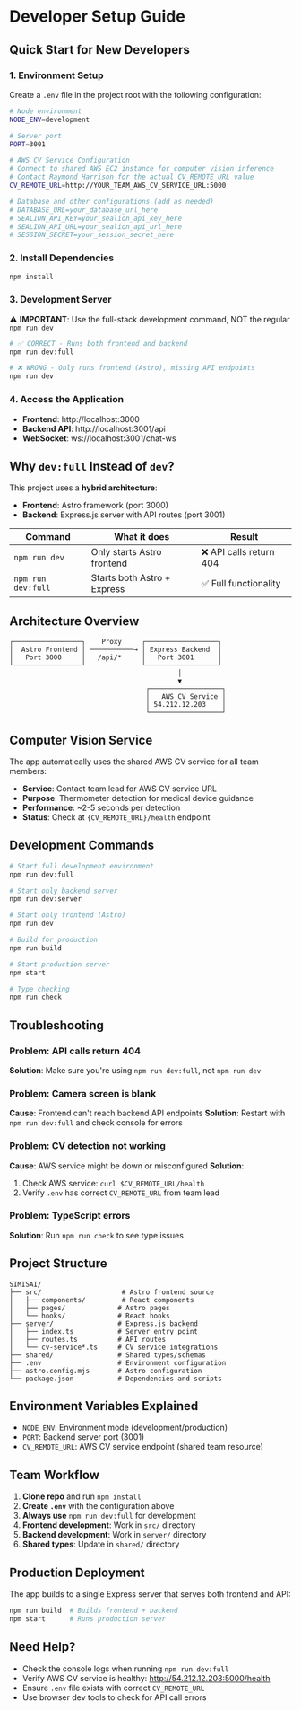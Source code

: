 # Developer Setup Guide

## Quick Start for New Developers

### 1. Environment Setup

Create a `.env` file in the project root with the following configuration:

```bash
# Node environment
NODE_ENV=development

# Server port
PORT=3001

# AWS CV Service Configuration
# Connect to shared AWS EC2 instance for computer vision inference
# Contact Raymond Harrison for the actual CV_REMOTE_URL value
CV_REMOTE_URL=http://YOUR_TEAM_AWS_CV_SERVICE_URL:5000

# Database and other configurations (add as needed)
# DATABASE_URL=your_database_url_here
# SEALION_API_KEY=your_sealion_api_key_here
# SEALION_API_URL=your_sealion_api_url_here
# SESSION_SECRET=your_session_secret_here
```

### 2. Install Dependencies

```bash
npm install
```

### 3. Development Server

⚠️ **IMPORTANT**: Use the full-stack development command, NOT the regular `npm run dev`

```bash
# ✅ CORRECT - Runs both frontend and backend
npm run dev:full

# ❌ WRONG - Only runs frontend (Astro), missing API endpoints
npm run dev
```

### 4. Access the Application

- **Frontend**: http://localhost:3000
- **Backend API**: http://localhost:3001/api
- **WebSocket**: ws://localhost:3001/chat-ws

## Why `dev:full` Instead of `dev`?

This project uses a **hybrid architecture**:

- **Frontend**: Astro framework (port 3000)
- **Backend**: Express.js server with API routes (port 3001)

| Command | What it does | Result |
|---------|--------------|--------|
| `npm run dev` | Only starts Astro frontend | ❌ API calls return 404 |
| `npm run dev:full` | Starts both Astro + Express | ✅ Full functionality |

## Architecture Overview

```
┌─────────────────┐    Proxy     ┌──────────────────┐
│  Astro Frontend │ ───────────→ │ Express Backend  │
│   Port 3000     │   /api/*     │   Port 3001      │
└─────────────────┘              └──────────────────┘
                                          │
                                          ▼
                                  ┌──────────────────┐
                                  │   AWS CV Service │
                                  │ 54.212.12.203    │
                                  └──────────────────┘
```

## Computer Vision Service

The app automatically uses the shared AWS CV service for all team members:
- **Service**: Contact team lead for AWS CV service URL
- **Purpose**: Thermometer detection for medical device guidance
- **Performance**: ~2-5 seconds per detection
- **Status**: Check at `{CV_REMOTE_URL}/health` endpoint

## Development Commands

```bash
# Start full development environment
npm run dev:full

# Start only backend server
npm run dev:server

# Start only frontend (Astro)
npm run dev

# Build for production
npm run build

# Start production server
npm start

# Type checking
npm run check
```

## Troubleshooting

### Problem: API calls return 404
**Solution**: Make sure you're using `npm run dev:full`, not `npm run dev`

### Problem: Camera screen is blank
**Cause**: Frontend can't reach backend API endpoints
**Solution**: Restart with `npm run dev:full` and check console for errors

### Problem: CV detection not working
**Cause**: AWS service might be down or misconfigured
**Solution**:
1. Check AWS service: `curl $CV_REMOTE_URL/health`
2. Verify `.env` has correct `CV_REMOTE_URL` from team lead

### Problem: TypeScript errors
**Solution**: Run `npm run check` to see type issues

## Project Structure

```
SIMISAI/
├── src/                    # Astro frontend source
│   ├── components/         # React components
│   ├── pages/             # Astro pages
│   └── hooks/             # React hooks
├── server/                # Express.js backend
│   ├── index.ts           # Server entry point
│   ├── routes.ts          # API routes
│   └── cv-service*.ts     # CV service integrations
├── shared/                # Shared types/schemas
├── .env                   # Environment configuration
├── astro.config.mjs       # Astro configuration
└── package.json           # Dependencies and scripts
```

## Environment Variables Explained

- `NODE_ENV`: Environment mode (development/production)
- `PORT`: Backend server port (3001)
- `CV_REMOTE_URL`: AWS CV service endpoint (shared team resource)

## Team Workflow

1. **Clone repo** and run `npm install`
2. **Create `.env`** with the configuration above
3. **Always use** `npm run dev:full` for development
4. **Frontend development**: Work in `src/` directory
5. **Backend development**: Work in `server/` directory
6. **Shared types**: Update in `shared/` directory

## Production Deployment

The app builds to a single Express server that serves both frontend and API:

```bash
npm run build  # Builds frontend + backend
npm start      # Runs production server
```

## Need Help?

- Check the console logs when running `npm run dev:full`
- Verify AWS CV service is healthy: http://54.212.12.203:5000/health
- Ensure `.env` file exists with correct `CV_REMOTE_URL`
- Use browser dev tools to check for API call errors
